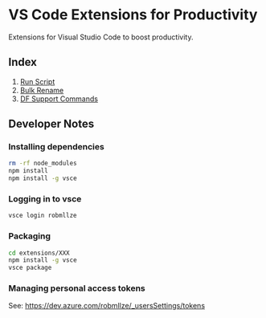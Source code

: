# VS Code Extensions for Productivity

Extensions for Visual Studio Code to boost productivity.

## Index

1. [Run Script](#run-script)
2. [Bulk Rename](#bulk-rename)
3. [DF Support Commands](#df-support-commands)

## Developer Notes

### Installing dependencies

```zsh
rm -rf node_modules
npm install
npm install -g vsce
```

### Logging in to vsce

```zsh
vsce login robmllze
```

### Packaging

```zsh
cd extensions/XXX
npm install -g vsce
vsce package
```

### Managing personal access tokens

See: https://dev.azure.com/robmllze/_usersSettings/tokens
